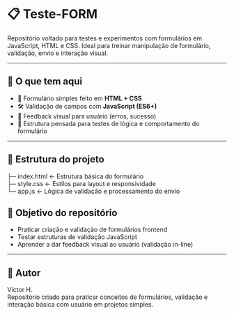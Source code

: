# 📋 Teste-FORM

Repositório voltado para testes e experimentos com formulários em JavaScript, HTML e CSS. Ideal para treinar manipulação de formulário, validação, envio e interação visual.

---

## 🧩 O que tem aqui

- 📝 Formulário simples feito em **HTML + CSS**
- 🛠️ Validação de campos com **JavaScript (ES6+)**
- 💬 Feedback visual para usuário (erros, sucesso)
- 🎯 Estrutura pensada para testes de lógica e comportamento do formulário

---

## 📂 Estrutura do projeto
├─ index.html ← Estrutura básica do formulário<br>
├─ style.css ← Estilos para layout e responsividade<br>
└─ app.js ← Lógica de validação e processamento do envio<br>

## 🎯 Objetivo do repositório

- Praticar criação e validação de formulários frontend
- Testar estruturas de validação JavaScript
- Aprender a dar feedback visual ao usuário (validação in-line)

---

## 🙋 Autor

Victor H.  
Repositório criado para praticar conceitos de formulários, validação e interação básica com usuário em projetos simples.
